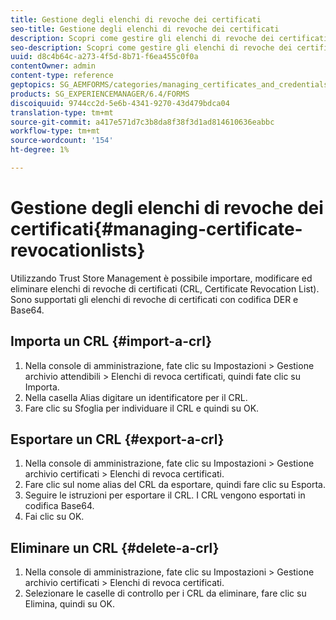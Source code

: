 ```yaml
---
title: Gestione degli elenchi di revoche dei certificati
seo-title: Gestione degli elenchi di revoche dei certificati
description: Scopri come gestire gli elenchi di revoche dei certificati.
seo-description: Scopri come gestire gli elenchi di revoche dei certificati.
uuid: d8c4b64c-a273-4f5d-8b71-f6ea455c0f0a
contentOwner: admin
content-type: reference
geptopics: SG_AEMFORMS/categories/managing_certificates_and_credentials
products: SG_EXPERIENCEMANAGER/6.4/FORMS
discoiquuid: 9744cc2d-5e6b-4341-9270-43d479bdca04
translation-type: tm+mt
source-git-commit: a417e571d7c3b8da8f38f3d1ad814610636eabbc
workflow-type: tm+mt
source-wordcount: '154'
ht-degree: 1%

---
```



# Gestione degli elenchi di revoche dei certificati{#managing-certificate-revocationlists}

Utilizzando Trust Store Management è possibile importare, modificare ed eliminare elenchi di revoche di certificati (CRL, Certificate Revocation List). Sono supportati gli elenchi di revoche di certificati con codifica DER e Base64.

## Importa un CRL {#import-a-crl}

1. Nella console di amministrazione, fate clic su Impostazioni > Gestione archivio attendibili > Elenchi di revoca certificati, quindi fate clic su Importa.
1. Nella casella Alias digitare un identificatore per il CRL.
1. Fare clic su Sfoglia per individuare il CRL e quindi su OK.

## Esportare un CRL {#export-a-crl}

1. Nella console di amministrazione, fate clic su Impostazioni > Gestione archivio certificati > Elenchi di revoca certificati.
1. Fare clic sul nome alias del CRL da esportare, quindi fare clic su Esporta.
1. Seguire le istruzioni per esportare il CRL. I CRL vengono esportati in codifica Base64.
1. Fai clic su OK.

## Eliminare un CRL {#delete-a-crl}

1. Nella console di amministrazione, fate clic su Impostazioni > Gestione archivio certificati > Elenchi di revoca certificati.
1. Selezionare le caselle di controllo per i CRL da eliminare, fare clic su Elimina, quindi su OK.

